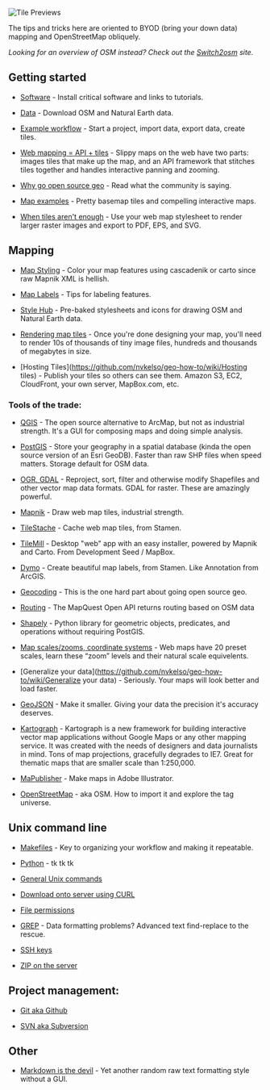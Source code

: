![Tile Previews](https://github.com/nvkelso/geo-how-to/raw/master/images/tile_providers_preview.png)

The tips and tricks here are oriented to BYOD (bring your down data) mapping and OpenStreetMap obliquely.

_Looking for an overview of OSM instead? Check out the [Switch2osm](http://switch2osm.org/) site._

## Getting started

* [Software](https://github.com/nvkelso/geo-how-to/wiki/Getting-started:-SOFTWARE) - Install critical software and links to tutorials.

* [Data](https://github.com/nvkelso/geo-how-to/wiki/Getting-started:-DATA) - Download OSM and Natural Earth data.

* [Example workflow](https://github.com/nvkelso/geo-how-to/wiki/Getting-started:-WORKFLOW) - Start a project, import data, export data, create tiles.

* [Web mapping = API + tiles](https://github.com/nvkelso/geo-how-to/wiki/Getting-started:-OVERVIEW) - Slippy maps on the web have two parts: images tiles that make up the map, and an API framework that stitches tiles together and handles interactive panning and zooming.

* [Why go open source geo](https://github.com/nvkelso/geo-how-to/wiki/Why-go-open-source-geo) - Read what the community is saying.

* [Map examples](https://github.com/nvkelso/geo-how-to/wiki/Map-examples) - Pretty basemap tiles and compelling interactive maps.

* [When tiles aren't enough](https://github.com/nvkelso/geo-how-to/wiki/Print-and-big-map-images) - Use your web map stylesheet to render larger raster images and export to PDF, EPS, and SVG.

## Mapping

* [Map Styling](https://github.com/nvkelso/geo-how-to/wiki/Map-Styling-in-cascadenik,-carto) - Color your map features using cascadenik or carto since raw Mapnik XML is hellish.

* [Map Labels](https://github.com/nvkelso/geo-how-to/wiki/Labels) - Tips for labeling features. 

* [Style Hub](https://github.com/nvkelso/geo-how-to/wiki/Style-Hub) - Pre-baked stylesheets and icons for drawing OSM and Natural Earth data.

* [Rendering map tiles](https://github.com/nvkelso/geo-how-to/wiki/Rendering-map-tiles) - Once you're done designing your map, you'll need to render 10s of thousands of tiny image files, hundreds and thousands of megabytes in size.

* [Hosting Tiles](https://github.com/nvkelso/geo-how-to/wiki/Hosting tiles) - Publish your tiles so others can see them. Amazon S3, EC2, CloudFront, your own server, MapBox.com, etc.

### Tools of the trade:

* [QGIS](https://github.com/nvkelso/geo-how-to/wiki/QGIS) - The open source alternative to ArcMap, but not as industrial strength. It's a GUI for composing maps and doing simple analysis.

* [PostGIS](https://github.com/nvkelso/geo-how-to/wiki/PostGIS) - Store your geography in a spatial database (kinda the open source version of an Esri GeoDB). Faster than raw SHP files when speed matters. Storage default for OSM data.

* [OGR, GDAL](https://github.com/nvkelso/geo-how-to/wiki/OGR-to-reproject,-modify-Shapefiles) - Reproject, sort, filter and otherwise modify Shapefiles and other vector map data formats. GDAL for raster. These are amazingly powerful.

* [Mapnik](https://github.com/nvkelso/geo-how-to/wiki/Mapnik) - Draw web map tiles, industrial strength.

* [TileStache](https://github.com/nvkelso/geo-how-to/wiki/TileStache) - Cache web map tiles, from Stamen.

* [TileMill](http://mapbox.com/tilemill/) - Desktop "web" app with an easy installer, powered by Mapnik and Carto. From Development Seed / MapBox.

* [Dymo](https://github.com/nvkelso/geo-how-to/wiki/Dymo) - Create beautiful map labels, from Stamen. Like Annotation from ArcGIS.

* [Geocoding](https://github.com/nvkelso/geo-how-to/wiki/Geocoding) - This is the one hard part about going open source geo.

* [Routing](https://github.com/nvkelso/geo-how-to/wiki/Routing) - The MapQuest Open API returns routing based on OSM data

* [Shapely](https://github.com/nvkelso/geo-how-to/wiki/Shapely) - Python library for geometric objects, predicates, and operations without requiring PostGIS.

* [Map scales/zooms, coordinate systems](https://github.com/nvkelso/geo-how-to/wiki/Map-scales---zooms) - Web maps have 20 preset scales, learn these “zoom” levels and their natural scale equivelents.

* [Generalize your data](https://github.com/nvkelso/geo-how-to/wiki/Generalize your data) - Seriously. Your maps will look better and load faster.

* [GeoJSON](https://github.com/nvkelso/geo-how-to/wiki/GeoJSON) - Make it smaller. Giving your data the precision it's accuracy deserves.

* [Kartograph](http://kartograph.org/) - Kartograph is a new framework for building interactive vector map applications without Google Maps or any other mapping service. It was created with the needs of designers and data journalists in mind. Tons of map projections, gracefully degrades to IE7. Great for thematic maps that are smaller scale than 1:250,000.

* [MaPublisher](https://github.com/nvkelso/geo-how-to/wiki/MaPublisher) - Make maps in Adobe Illustrator.

* [OpenStreetMap](https://github.com/nvkelso/geo-how-to/wiki/OpenStreetMap) - aka OSM. How to import it and explore the tag universe.

## Unix command line

* [Makefiles](https://github.com/nvkelso/geo-how-to/wiki/Make-files) - Key to organizing your workflow and making it repeatable.

* [Python](https://github.com/nvkelso/geo-how-to/wiki/Python) - tk tk tk

* [General Unix commands](https://github.com/nvkelso/geo-how-to/wiki/Unix-commands)

* [Download onto server using CURL](https://github.com/nvkelso/geo-how-to/wiki/Download-onto-server-using-CURL)

* [File permissions](https://github.com/nvkelso/geo-how-to/wiki/File-permissions)

* [GREP](https://github.com/nvkelso/geo-how-to/wiki/GREP) - Data formatting problems? Advanced text find-replace to the rescue.

* [SSH keys](https://github.com/nvkelso/geo-how-to/wiki/SSH-keys)

* [ZIP on the server](https://github.com/nvkelso/geo-how-to/wiki/ZIP-on-the-server)

## Project management:

* [Git aka Github](https://github.com/nvkelso/geo-how-to/wiki/Github)

* [SVN aka Subversion](https://github.com/nvkelso/geo-how-to/wiki/SVN-aka-Subversion)

## Other

* [Markdown is the devil](https://github.com/nvkelso/geo-how-to/wiki/Markdown-is-evil) - Yet another random raw text formatting style without a GUI.